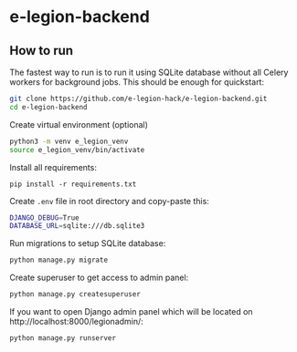 # e-legion-backend

## How to run

The fastest way to run is to run it using SQLite database without all Celery workers for background jobs. This should be enough for quickstart:

``` bash
git clone https://github.com/e-legion-hack/e-legion-backend.git
cd e-legion-backend
```

Create virtual environment (optional)
``` bash
python3 -m venv e_legion_venv
source e_legion_venv/bin/activate
```

Install all requirements:
```
pip install -r requirements.txt
```

Create `.env` file in root directory and copy-paste this:
``` bash 
DJANGO_DEBUG=True
DATABASE_URL=sqlite:///db.sqlite3
```

Run migrations to setup SQLite database:
``` bash
python manage.py migrate
```

Create superuser to get access to admin panel:
``` bash
python manage.py createsuperuser
```

If you want to open Django admin panel which will be located on http://localhost:8000/legionadmin/:
``` bash
python manage.py runserver
```
